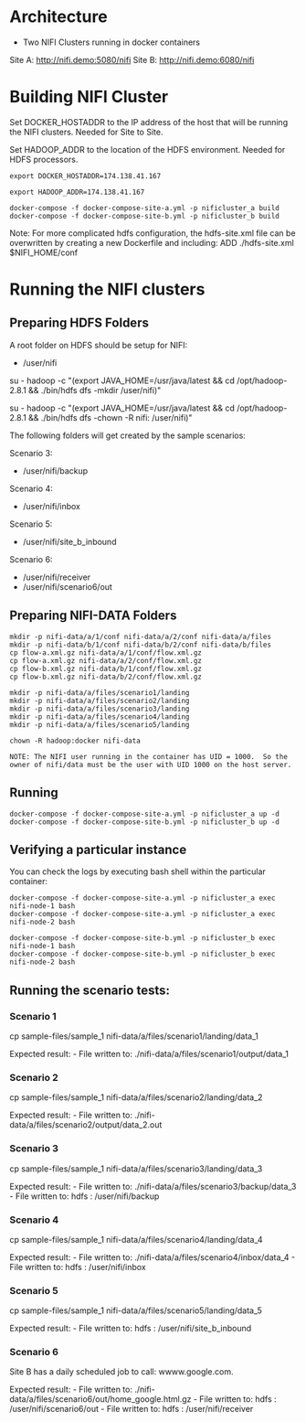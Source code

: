 


# Architecture

- Two NIFI Clusters running in docker containers

Site A: http://nifi.demo:5080/nifi
Site B: http://nifi.demo:6080/nifi

# Building NIFI Cluster

Set DOCKER_HOSTADDR to the IP address of the host that will be running the NIFI clusters.  Needed for Site to Site.

Set HADOOP_ADDR to the location of the HDFS environment.  Needed for HDFS processors.

    export DOCKER_HOSTADDR=174.138.41.167

    export HADOOP_ADDR=174.138.41.167

    docker-compose -f docker-compose-site-a.yml -p nificluster_a build
    docker-compose -f docker-compose-site-b.yml -p nificluster_b build

Note: For more complicated hdfs configuration, the hdfs-site.xml file can be overwritten by creating a new Dockerfile and including:
    ADD ./hdfs-site.xml $NIFI_HOME/conf

# Running the NIFI clusters

## Preparing HDFS Folders

A root folder on HDFS should be setup for NIFI:
- /user/nifi

su - hadoop -c "(export JAVA_HOME=/usr/java/latest && cd /opt/hadoop-2.8.1 && ./bin/hdfs dfs -mkdir /user/nifi)"

su - hadoop -c "(export JAVA_HOME=/usr/java/latest && cd /opt/hadoop-2.8.1 && ./bin/hdfs dfs -chown -R nifi: /user/nifi)"

The following folders will get created by the sample scenarios:

Scenario 3:
- /user/nifi/backup

Scenario 4:
- /user/nifi/inbox

Scenario 5:
- /user/nifi/site_b_inbound

Scenario 6:
- /user/nifi/receiver
- /user/nifi/scenario6/out

## Preparing NIFI-DATA Folders

    mkdir -p nifi-data/a/1/conf nifi-data/a/2/conf nifi-data/a/files
    mkdir -p nifi-data/b/1/conf nifi-data/b/2/conf nifi-data/b/files
    cp flow-a.xml.gz nifi-data/a/1/conf/flow.xml.gz
    cp flow-a.xml.gz nifi-data/a/2/conf/flow.xml.gz
    cp flow-b.xml.gz nifi-data/b/1/conf/flow.xml.gz
    cp flow-b.xml.gz nifi-data/b/2/conf/flow.xml.gz

    mkdir -p nifi-data/a/files/scenario1/landing
    mkdir -p nifi-data/a/files/scenario2/landing
    mkdir -p nifi-data/a/files/scenario3/landing
    mkdir -p nifi-data/a/files/scenario4/landing
    mkdir -p nifi-data/a/files/scenario5/landing

    chown -R hadoop:docker nifi-data

    NOTE: The NIFI user running in the container has UID = 1000.  So the owner of nifi/data must be the user with UID 1000 on the host server.

## Running

    docker-compose -f docker-compose-site-a.yml -p nificluster_a up -d
    docker-compose -f docker-compose-site-b.yml -p nificluster_b up -d

## Verifying a particular instance

You can check the logs by executing bash shell within the particular container:

    docker-compose -f docker-compose-site-a.yml -p nificluster_a exec nifi-node-1 bash
    docker-compose -f docker-compose-site-a.yml -p nificluster_a exec nifi-node-2 bash

    docker-compose -f docker-compose-site-b.yml -p nificluster_b exec nifi-node-1 bash
    docker-compose -f docker-compose-site-b.yml -p nificluster_b exec nifi-node-2 bash


## Running the scenario tests:

### Scenario 1

cp sample-files/sample_1 nifi-data/a/files/scenario1/landing/data_1

Expected result:
    - File written to: ./nifi-data/a/files/scenario1/output/data_1

### Scenario 2

cp sample-files/sample_1 nifi-data/a/files/scenario2/landing/data_2

Expected result:
    - File written to: ./nifi-data/a/files/scenario2/output/data_2.out

### Scenario 3

cp sample-files/sample_1 nifi-data/a/files/scenario3/landing/data_3

Expected result:
    - File written to: ./nifi-data/a/files/scenario3/backup/data_3
    - File written to: hdfs : /user/nifi/backup

### Scenario 4

cp sample-files/sample_1 nifi-data/a/files/scenario4/landing/data_4

Expected result:
    - File written to: ./nifi-data/a/files/scenario4/inbox/data_4
    - File written to: hdfs : /user/nifi/inbox

### Scenario 5

cp sample-files/sample_1 nifi-data/a/files/scenario5/landing/data_5

Expected result:
    - File written to: hdfs : /user/nifi/site_b_inbound

### Scenario 6

Site B has a daily scheduled job to call: wwww.google.com.

Expected result:
    - File written to: ./nifi-data/a/files/scenario6/out/home_google.html.gz
    - File written to: hdfs : /user/nifi/scenario6/out
    - File written to: hdfs : /user/nifi/receiver



